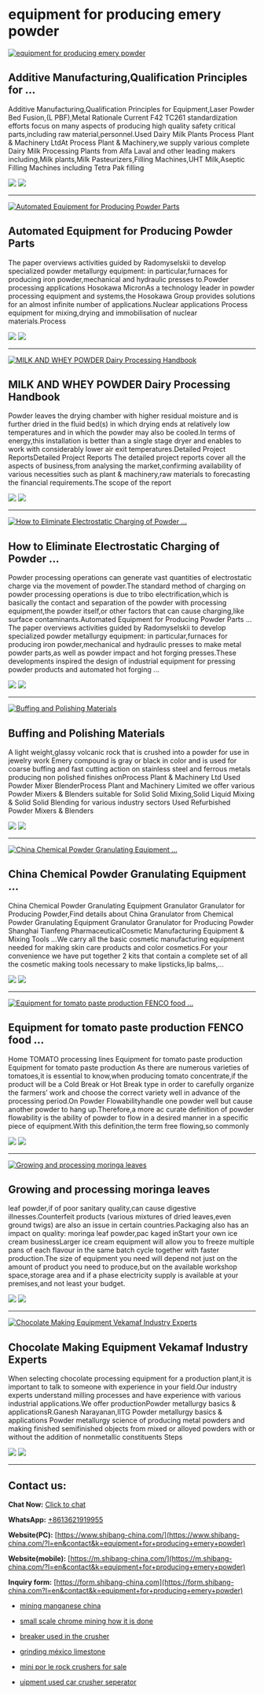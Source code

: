 # equipment for producing emery powder

<a href="https://swt.shibang-china.com/?l=en&img&k=equipment+for+producing+emery+powder" target="_blank">![equipment for producing emery powder](http://static.shibang-china.com/all-800x300/887.jpg)</a>

## Additive Manufacturing,Qualification Principles for …
Additive Manufacturing,Qualification Principles for Equipment,Laser Powder Bed Fusion,(L PBF),Metal Rationale Current F42 TC261 standardization efforts focus on many aspects of producing high quality safety critical parts,including raw material,personnel.Used Dairy Milk Plants Process Plant &amp; Machinery LtdAt Process Plant &amp; Machinery,we supply various complete Dairy Milk Processing Plants from Alfa Laval and other leading makers including,Milk plants,Milk Pasteurizers,Filling Machines,UHT Milk,Aseptic Filling Machines including Tetra Pak filling


<a href="https://whatsapp.shibangsoft.com/WhatsApp.php" target="_blank" title="WhatsApp">![](http://static.shibang-china.com/icon/whatsapp.png)</a> <a href="https://swt.shibang-china.com/?l=en&icon&k=equipment+for+producing+emery+powder" target="_blank">![](http://static.shibang-china.com/icon/chat-en.png)</a>

---

<a href="https://swt.shibang-china.com/?l=en&img&k=equipment+for+producing+emery+powder" target="_blank">![Automated Equipment for Producing Powder Parts](http://static.shibang-china.com/all-800x300/1049.jpg)</a>

## Automated Equipment for Producing Powder Parts
The paper overviews activities guided by Radomyselskii to develop specialized powder metallurgy equipment: in particular,furnaces for producing iron powder,mechanical and hydraulic presses to.Powder processing applications Hosokawa MicronAs a technology leader in powder processing equipment and systems,the Hosokawa Group provides solutions for an almost infinite number of applications.Nuclear applications Process equipment for mixing,drying and immobilisation of nuclear materials.Process


<a href="https://whatsapp.shibangsoft.com/WhatsApp.php" target="_blank" title="WhatsApp">![](http://static.shibang-china.com/icon/whatsapp.png)</a> <a href="https://swt.shibang-china.com/?l=en&icon&k=equipment+for+producing+emery+powder" target="_blank">![](http://static.shibang-china.com/icon/chat-en.png)</a>

---

<a href="https://swt.shibang-china.com/?l=en&img&k=equipment+for+producing+emery+powder" target="_blank">![MILK AND WHEY POWDER Dairy Processing Handbook](http://static.shibang-china.com/all-800x300/1008.jpg)</a>

## MILK AND WHEY POWDER Dairy Processing Handbook
Powder leaves the drying chamber with higher residual moisture and is further dried in the fluid bed(s) in which drying ends at relatively low temperatures and in which the powder may also be cooled.In terms of energy,this installation is better than a single stage dryer and enables to work with considerably lower air exit temperatures.Detailed Project ReportsDetailed Project Reports The detailed project reports cover all the aspects of business,from analysing the market,confirming availability of various necessities such as plant &amp; machinery,raw materials to forecasting the financial requirements.The scope of the report


<a href="https://whatsapp.shibangsoft.com/WhatsApp.php" target="_blank" title="WhatsApp">![](http://static.shibang-china.com/icon/whatsapp.png)</a> <a href="https://swt.shibang-china.com/?l=en&icon&k=equipment+for+producing+emery+powder" target="_blank">![](http://static.shibang-china.com/icon/chat-en.png)</a>

---

<a href="https://swt.shibang-china.com/?l=en&img&k=equipment+for+producing+emery+powder" target="_blank">![How to Eliminate Electrostatic Charging of Powder …](http://static.shibang-china.com/all-800x300/1009.jpg)</a>

## How to Eliminate Electrostatic Charging of Powder …
Powder processing operations can generate vast quantities of electrostatic charge via the movement of powder.The standard method of charging on powder processing operations is due to tribo electrification,which is basically the contact and separation of the powder with processing equipment,the powder itself,or other factors that can cause charging,like surface contaminants.Automated Equipment for Producing Powder Parts …The paper overviews activities guided by Radomyselskii to develop specialized powder metallurgy equipment: in particular,furnaces for producing iron powder,mechanical and hydraulic presses to make metal powder parts,as well as powder impact and hot forging presses.These developments inspired the design of industrial equipment for pressing powder products and automated hot forging …


<a href="https://whatsapp.shibangsoft.com/WhatsApp.php" target="_blank" title="WhatsApp">![](http://static.shibang-china.com/icon/whatsapp.png)</a> <a href="https://swt.shibang-china.com/?l=en&icon&k=equipment+for+producing+emery+powder" target="_blank">![](http://static.shibang-china.com/icon/chat-en.png)</a>

---

<a href="https://swt.shibang-china.com/?l=en&img&k=equipment+for+producing+emery+powder" target="_blank">![Buffing and Polishing Materials](http://static.shibang-china.com/all-800x300/1442.jpg)</a>

## Buffing and Polishing Materials
A light weight,glassy volcanic rock that is crushed into a powder for use in jewelry work Emery compound is gray or black in color and is used for coarse buffing and fast cutting action on stainless steel and ferrous metals producing non polished finishes onProcess Plant &amp; Machinery Ltd Used Powder Mixer BlenderProcess Plant and Machinery Limited we offer various Powder Mixers &amp; Blenders suitable for Solid Solid Mixing,Solid Liquid Mixing &amp; Solid Solid Blending for various industry sectors Used Refurbished Powder Mixers &amp; Blenders


<a href="https://whatsapp.shibangsoft.com/WhatsApp.php" target="_blank" title="WhatsApp">![](http://static.shibang-china.com/icon/whatsapp.png)</a> <a href="https://swt.shibang-china.com/?l=en&icon&k=equipment+for+producing+emery+powder" target="_blank">![](http://static.shibang-china.com/icon/chat-en.png)</a>

---

<a href="https://swt.shibang-china.com/?l=en&img&k=equipment+for+producing+emery+powder" target="_blank">![China Chemical Powder Granulating Equipment …](http://static.shibang-china.com/all-800x300/830.jpg)</a>

## China Chemical Powder Granulating Equipment …
China Chemical Powder Granulating Equipment Granulator Granulator for Producing Powder,Find details about China Granulator from Chemical Powder Granulating Equipment Granulator Granulator for Producing Powder Shanghai Tianfeng PharmaceuticalCosmetic Manufacturing Equipment &amp; Mixing Tools …We carry all the basic cosmetic manufacturing equipment needed for making skin care products and color cosmetics.For your convenience we have put together 2 kits that contain a complete set of all the cosmetic making tools necessary to make lipsticks,lip balms,…


<a href="https://whatsapp.shibangsoft.com/WhatsApp.php" target="_blank" title="WhatsApp">![](http://static.shibang-china.com/icon/whatsapp.png)</a> <a href="https://swt.shibang-china.com/?l=en&icon&k=equipment+for+producing+emery+powder" target="_blank">![](http://static.shibang-china.com/icon/chat-en.png)</a>

---

<a href="https://swt.shibang-china.com/?l=en&img&k=equipment+for+producing+emery+powder" target="_blank">![Equipment for tomato paste production FENCO food …](http://static.shibang-china.com/all-800x300/1132.jpg)</a>

## Equipment for tomato paste production FENCO food …
Home TOMATO processing lines Equipment for tomato paste production Equipment for tomato paste production As there are numerous varieties of tomatoes,it is essential to know,when producing tomato concentrate,if the product will be a Cold Break or Hot Break type in order to carefully organize the farmers’ work and choose the correct variety well in advance of the processing period.On Powder Flowabilityhandle one powder well but cause another powder to hang up.Therefore,a more ac curate definition of powder flowability is the ability of powder to flow in a desired manner in a specific piece of equipment.With this definition,the term free flowing,so commonly


<a href="https://whatsapp.shibangsoft.com/WhatsApp.php" target="_blank" title="WhatsApp">![](http://static.shibang-china.com/icon/whatsapp.png)</a> <a href="https://swt.shibang-china.com/?l=en&icon&k=equipment+for+producing+emery+powder" target="_blank">![](http://static.shibang-china.com/icon/chat-en.png)</a>

---

<a href="https://swt.shibang-china.com/?l=en&img&k=equipment+for+producing+emery+powder" target="_blank">![Growing and processing moringa leaves](http://static.shibang-china.com/all-800x300/784.jpg)</a>

## Growing and processing moringa leaves
leaf powder,if of poor sanitary quality,can cause digestive illnesses.Counterfeit products (various mixtures of dried leaves,even ground twigs) are also an issue in certain countries.Packaging also has an impact on quality: moringa leaf powder,pac kaged inStart your own ice cream businessLarger ice cream equipment will allow you to freeze multiple pans of each flavour in the same batch cycle together with faster production.The size of equipment you need will depend not just on the amount of product you need to produce,but on the available workshop space,storage area and if a phase electricity supply is available at your premises,and not least your budget.


<a href="https://whatsapp.shibangsoft.com/WhatsApp.php" target="_blank" title="WhatsApp">![](http://static.shibang-china.com/icon/whatsapp.png)</a> <a href="https://swt.shibang-china.com/?l=en&icon&k=equipment+for+producing+emery+powder" target="_blank">![](http://static.shibang-china.com/icon/chat-en.png)</a>

---

<a href="https://swt.shibang-china.com/?l=en&img&k=equipment+for+producing+emery+powder" target="_blank">![Chocolate Making Equipment Vekamaf Industry Experts](http://static.shibang-china.com/all-800x300/830.jpg)</a>

## Chocolate Making Equipment Vekamaf Industry Experts
When selecting chocolate processing equipment for a production plant,it is important to talk to someone with experience in your field.Our industry experts understand milling processes and have experience with various industrial applications.We offer productionPowder metallurgy basics &amp; applicationsR.Ganesh Narayanan,IITG Powder metallurgy basics &amp; applications Powder metallurgy science of producing metal powders and making finished semifinished objects from mixed or alloyed powders with or without the addition of nonmetallic constituents Steps


<a href="https://whatsapp.shibangsoft.com/WhatsApp.php" target="_blank" title="WhatsApp">![](http://static.shibang-china.com/icon/whatsapp.png)</a> <a href="https://swt.shibang-china.com/?l=en&icon&k=equipment+for+producing+emery+powder" target="_blank">![](http://static.shibang-china.com/icon/chat-en.png)</a>

---
## Contact us:

**Chat Now:** [Click to chat](https://swt.shibang-china.com?l=en&contact&k=equipment+for+producing+emery+powder)

**WhatsApp:**  [+8613621919955](https://whatsapp.shibangsoft.com/WhatsApp.php)

**Website(PC):** [https://www.shibang-china.com/](https://www.shibang-china.com/?l=en&contact&k=equipment+for+producing+emery+powder)

**Website(mobile):** [https://m.shibang-china.com/](https://m.shibang-china.com/?l=en&contact&k=equipment+for+producing+emery+powder)

**Inquiry form:** [https://form.shibang-china.com](https://form.shibang-china.com?l=en&contact&k=equipment+for+producing+emery+powder)

* [mining manganese china](../138/mining%20manganese%20china.md)

* [small scale chrome mining how it is done](../128/small%20scale%20chrome%20mining%20how%20it%20is%20done.md)

* [breaker used in the crusher](../138/breaker%20used%20in%20the%20crusher.md)

* [grinding méxico limestone](../133/grinding%20m%C3%A9xico%20limestone.md)

* [mini por le rock crushers for sale](../138/mini%20por%20le%20rock%20crushers%20for%20sale.md)

* [uipment used car crusher seperator](../133/uipment%20used%20car%20crusher%20seperator.md)